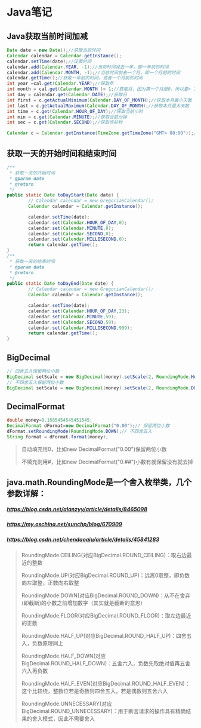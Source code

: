 # Java笔记

## Java获取当前时间加减
```java
Date date = new Date();//获取当前时间  
Calendar calendar = Calendar.getInstance();
calendar.setTime(date);//设置时间
calendar.add(Calendar.YEAR, -1);//当前时间减去一年，即一年前的时间  
calendar.add(Calendar.MONTH, -1);//当前时间前去一个月，即一个月前的时间  
calendar.getTime();//获取一年前的时间，或者一个月前的时间  
int year =cal.get(Calendar.YEAR);//获取年
int month = cal.get(Calendar.MONTH )> 1;//获取月，因为第一个月是0，所以要> 1
int day = calendar.get(Calendar.DATE);//获取日
int first = c.getActualMinimum(Calendar.DAY_OF_MONTH);//获取本月最小天数
int last = c.getActualMaximum(Calendar.DAY_OF_MONTH);//获取本月最大天数
int time = c.get(Calendar.HOUR_OF_DAY);//获取当前小时
int min = c.get(Calendar.MINUTE);//获取当前分钟
int sec = c.get(Calendar.SECOND);//获取当前秒

Calendar c = Calendar.getInstance(TimeZone.getTimeZone("GMT> 08:00"));//获取东八区时间
```
## 获取一天的开始时间和结束时间
```java
/**
 * 获取一天的开始时间
 * @param date
 * @return
 */
public static Date toDayStart(Date date) {
        // Calendar calendar = new GregorianCalendar();
        Calendar calendar = Calendar.getInstance();

        calendar.setTime(date);
        calendar.set(Calendar.HOUR_OF_DAY,0);
        calendar.set(Calendar.MINUTE,0);
        calendar.set(Calendar.SECOND,0);
        calendar.set(Calendar.MILLISECOND,0);
        return calendar.getTime();
}
/**
 * 获取一天的结束时间
 * @param date
 * @return
 */
public static Date toDayEnd(Date date) {
        // Calendar calendar = new GregorianCalendar();
        Calendar calendar = Calendar.getInstance();

        calendar.setTime(date);
        calendar.set(Calendar.HOUR_OF_DAY,23);
        calendar.set(Calendar.MINUTE,59);
        calendar.set(Calendar.SECOND,59);
        calendar.set(Calendar.MILLISECOND,999);
        return calendar.getTime();
}
```


## BigDecimal
```java
// 四舍五入保留两位小数
BigDecimal setScale = new BigDecimal(money).setScale(2, RoundingMode.HALF_UP);
// 不四舍五入保留两位小数
BigDecimal setScale = new BigDecimal(money).setScale(2, RoundingMode.DOWN);
```

## DecimalFormat
```java
double money=0.1585454545451545;
DecimalFormat dFormat=new DecimalFormat("0.00");// 保留两位小数
dFormat.setRoundingMode(RoundingMode.DOWN);// 不四舍五入
String format = dFormat.format(money);
```

> 自动填充用0，比如new DecimalFormat("0.00")保留两位小数
>
> 不填充则用#，比如new DecimalFormat("0.##")小数有就保留没有就去掉

## java.math.RoundingMode是一个舍入枚举类，几个参数详解：
##### https://blog.csdn.net/alanzyy/article/details/8465098
##### https://my.oschina.net/sunchp/blog/670909
##### https://blog.csdn.net/chendaoqiu/article/details/45841283
> RoundingMode.CEILING(对应BigDecimal.ROUND_CEILING)：取右边最近的整数
>
> RoundingMode.UP(对应BigDecimal.ROUND_UP)：远离0取整，即负数向左取整，正数向右取整
>
> RoundingMode.DOWN(对应BigDecimal.ROUND_DOWN)：从不在舍弃(即截断)的小数之前增加数字（其实就是截断的意思）
>
> RoundingMode.FLOOR(对应BigDecimal.ROUND_FLOOR)：取左边最近的正数
>
> RoundingMode.HALF_UP(对应BigDecimal.ROUND_HALF_UP)：四舍五入，负数原理同上
>
> RoundingMode.HALF_DOWN(对应BigDecimal.ROUND_HALF_DOWN)：五舍六入，负数先取绝对值再五舍六入再负数
>
> RoundingMode.HALF_EVEN(对应BigDecimal.ROUND_HALF_EVEN)：这个比较绕，整数位若是奇数则四舍五入，若是偶数则五舍六入
>
> RoundingMode.UNNECESSARY(对应BigDecimal.ROUND_UNNECESSARY)：用于断言请求的操作具有精确结果的舍入模式，因此不需要舍入
